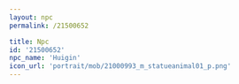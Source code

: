 ```yaml
---
layout: npc
permalink: /21500652

title: Npc
id: '21500652'
npc_name: 'Huigin'
icon_url: 'portrait/mob/21000993_m_statueanimal01_p.png'
---
```

